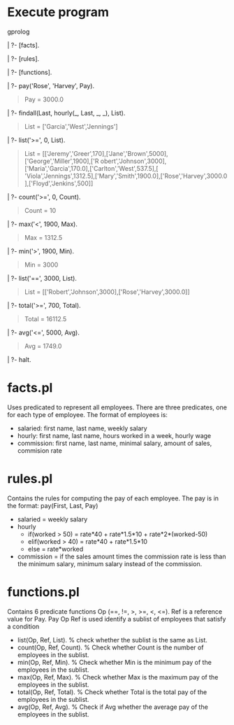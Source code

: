 # Execute program
gprolog

| ?- [facts].

| ?- [rules].

| ?- [functions].

| ?- pay('Rose', 'Harvey', Pay).
>   Pay = 3000.0

| ?- findall(Last, hourly(_, Last, _, _), List).
>   List = ['Garcia','West','Jennings']

| ?- list('>=', 0, List).
>   List = [['Jeremy','Greer',170],['Jane','Brown',5000],['George','Miller',1900],['R
obert','Johnson',3000],['Maria','Garcia',170.0],['Carlton','West',537.5],[
'Viola','Jennings',1312.5],['Mary','Smith',1900.0],['Rose','Harvey',3000.0
],['Floyd','Jenkins',500]]

| ?- count('>=', 0, Count).
>   Count = 10

| ?- max('<', 1900, Max).
>   Max = 1312.5

| ?- min('>', 1900, Min).
>   Min = 3000

| ?- list('==', 3000, List).
>   List = [['Robert','Johnson',3000],['Rose','Harvey',3000.0]]

| ?- total('>=', 700, Total).
>   Total = 16112.5

| ?- avg('<=', 5000, Avg).
>   Avg = 1749.0

| ?- halt.


# facts.pl
Uses predicated to represent all employees. There are three predicates, one for each type of employee. The format of employees is:
*   salaried: first name, last name, weekly salary
*   hourly: first name, last name, hours worked in a week, hourly wage
*   commission: first name, last name, minimal salary, amount of sales, commision rate


# rules.pl
Contains the rules for computing the pay of each employee. The pay is in the format: pay(First, Last, Pay)
*   salaried = weekly salary
*   hourly
    *   if(worked > 50) = rate\*40 + rate\*1.5\*10 + rate\*2\*(worked-50)
    *   elif(worked > 40) = rate\*40 + rate\*1.5\*10
    *   else = rate\*worked
*   commission = if the sales amount times the commission rate is less than the minimum salary, minimum salary instead of the commission.


# functions.pl
Contains 6 predicate functions Op (==, !=, >, >=, <, <=). Ref is a reference value for Pay. Pay Op Ref is used identify a sublist of employees that satisfy a condition
*   list(Op, Ref, List). % check whether the sublist is the same as List.
*   count(Op, Ref, Count). % Check whether Count is the number of employees in the sublist.
*   min(Op, Ref, Min). % Check whether Min is the minimum pay of the employees in the sublist.
*   max(Op, Ref, Max). % Check whether Max is the maximum pay of the employees in the sublist.
*   total(Op, Ref, Total). % Check whether Total is the total pay of the employees in the sublist.
*   avg(Op, Ref, Avg). % Check if Avg whether the average pay of the employees in the sublist.